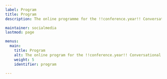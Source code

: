```yaml
---
label: Program
title: Program
description: The online programme for the !!conference.year!! Conversational User Interfaces conference.

maintainer: socialmedia
lastmod: page

menus:
  main:
    title: Program
    alt: The online program for the !!conference.year!! Conversational User Interfaces conference
    weight: 5
    identifier: program

---
```




